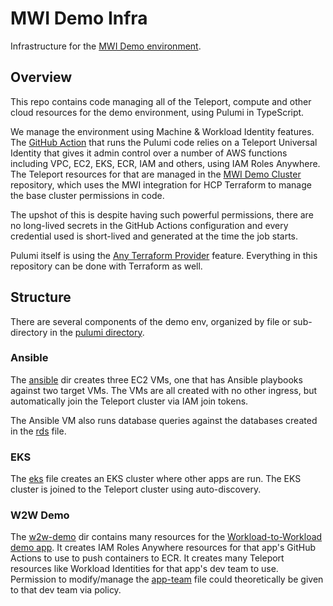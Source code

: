 # MWI Demo Infra
Infrastructure for the [MWI Demo environment](https://mwidemo.cloud.gravitational.io).

## Overview

This repo contains code managing all of the Teleport, compute and other cloud resources for the demo environment,
using Pulumi in TypeScript.

We manage the environment using Machine & Workload Identity features. The [GitHub Action](./.github/workflows/deploy.yaml)
that runs the Pulumi code relies on a Teleport Universal Identity that gives it admin control over a number of AWS functions 
including VPC, EC2, EKS, ECR, IAM and others, using IAM Roles Anywhere. The Teleport resources for that are managed in the
[MWI Demo Cluster](https://github.com/asteroid-earth/mwi-demo-cluster) repository, which uses the MWI integration for
HCP Terraform to manage the base cluster permissions in code.

The upshot of this is despite having such powerful permissions, there are no long-lived secrets in the GitHub Actions configuration
and every credential used is short-lived and generated at the time the job starts.

Pulumi itself is using the [Any Terraform Provider](https://www.pulumi.com/blog/any-terraform-provider/) feature. Everything
in this repository can be done with Terraform as well.

## Structure

There are several components of the demo env, organized by file or sub-directory in the [pulumi directory](./pulumi/).

### Ansible

The [ansible](./pulumi/ansible) dir creates three EC2 VMs, one that has Ansible playbooks against two target VMs. The VMs are all created
with no other ingress, but automatically join the Teleport cluster via IAM join tokens.

The Ansible VM also runs database queries against the databases created in the [rds](./pulumi/rds.ts) file.

### EKS

The [eks](./pulumi/eks) file creates an EKS cluster where other apps are run. The EKS cluster is joined to the Teleport cluster
using auto-discovery.

### W2W Demo

The [w2w-demo](./pulumi/w2w-demo/) dir contains many resources for the [Workload-to-Workload demo app](https://github.com/asteroid-earth/workload-id-demo). It creates IAM Roles Anywhere resources for that app's GitHub Actions to use to push containers to ECR. It creates many Teleport resources like Workload Identities for that app's dev team to use. Permission to modify/manage
the [app-team](./pulumi/w2w-demo/app-team.ts) file could theoretically be given to that dev team via policy.
